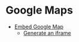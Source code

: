 # Google Maps

- [Embed Google Map](https://developers.google.com/maps/documentation/embed/get-started)
  - [Generate an iframe](https://developers.google.com/maps/documentation/embed/quickstart#generating_an_iframe)
